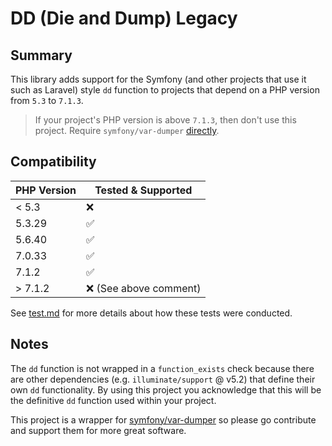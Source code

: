 # DD (Die and Dump) Legacy

## Summary
This library adds support for the Symfony (and other projects that use it such as Laravel) style `dd` function to projects that depend on a PHP version from `5.3` to `7.1.3`. 

> If your project's PHP version is above `7.1.3`, then don't use this project. Require `symfony/var-dumper` [directly](https://symfony.com/components/VarDumper).

## Compatibility

| PHP Version | Tested & Supported     |
|-------------|------------------------|
| < 5.3       | ❌                      |
| 5.3.29      | ✅                      |
| 5.6.40      | ✅                      |
| 7.0.33      | ✅                      |
| 7.1.2       | ✅                      |
| \> 7.1.2    | ❌  (See above comment) |

See [test.md](./documentation/test.md) for more details about how these tests were conducted.

## Notes
The `dd` function is not wrapped in a `function_exists` check because there are other dependencies (e.g. `illuminate/support` @ v5.2) that define their own `dd` functionality. By using this project you acknowledge that this will be the definitive `dd` function used within your project.

This project is a wrapper for [symfony/var-dumper](https://symfony.com/components/VarDumper) so please go contribute and support them for more great software.